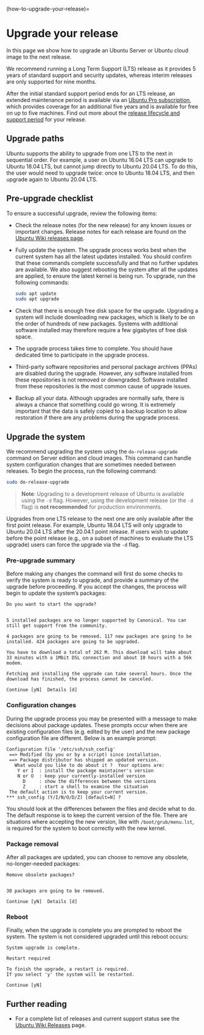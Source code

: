 (how-to-upgrade-your-release)=
# Upgrade your release

In this page we show how to upgrade an Ubuntu Server or Ubuntu cloud image to the next release.

We recommend running a Long Term Support (LTS) release as it provides 5 years of standard support and security updates, whereas interim releases are only supported for nine months.

After the initial standard support period ends for an LTS release, an extended maintenance period is available via an [Ubuntu Pro subscription](http://ubuntu.com/pro), which provides coverage for an additional five years and is available for free on up to five machines. Find out more about the [release lifecycle and support period](https://ubuntu.com/about/release-cycle) for your release.

## Upgrade paths

Ubuntu supports the ability to upgrade from one LTS to the next in sequential order. For example, a user on Ubuntu 16.04 LTS can upgrade to Ubuntu 18.04 LTS, but cannot jump directly to Ubuntu 20.04 LTS. To do this, the user would need to upgrade twice: once to Ubuntu 18.04 LTS, and then upgrade again to Ubuntu 20.04 LTS.

## Pre-upgrade checklist

To ensure a successful upgrade, review the following items:

* Check the release notes (for the new release) for any known issues or important changes. Release notes for each release are found on the [Ubuntu Wiki releases page](https://wiki.ubuntu.com/Releases).

* Fully update the system. The upgrade process works best when the current system has all the latest updates installed. You should confirm that these commands complete successfully and that no further updates are available. We also suggest rebooting the system after all the updates are applied, to ensure the latest kernel is being run. To upgrade, run the following commands:

  ```bash
  sudo apt update
  sudo apt upgrade
  ```

* Check that there is enough free disk space for the upgrade. Upgrading a system will include downloading new packages, which is likely to be on the order of hundreds of new packages. Systems with additional software installed may therefore require a few gigabytes of free disk space.

* The upgrade process takes time to complete. You should have dedicated time to participate in the upgrade process.

* Third-party software repositories and personal package archives (PPAs) are disabled during the upgrade. However, any software installed from these repositories is not removed or downgraded. Software installed from these repositories is the most common cause of upgrade issues.

* Backup all your data. Although upgrades are normally safe, there is always a chance that something could go wrong. It is extremely important that the data is safely copied to a backup location to allow restoration if there are any problems during the upgrade process.

## Upgrade the system

We recommend upgrading the system using the `do-release-upgrade` command on Server edition and cloud images. This command can handle system configuration changes that are sometimes needed between releases. To begin the process, run the following command:

```bash
sudo do-release-upgrade
```

> **Note**:
> Upgrading to a development release of Ubuntu is available using the `-d` flag. However, using the development release (or the `-d` flag) is **not recommended** for production environments. 

Upgrades from one LTS release to the next one are only available after the first point release. For example, Ubuntu 18.04 LTS will only upgrade to Ubuntu 20.04 LTS after the 20.04.1 point release. If users wish to update before the point release (e.g., on a subset of machines to evaluate the LTS upgrade) users can force the upgrade via the `-d` flag.

### Pre-upgrade summary

Before making any changes the command will first do some checks to verify the system is ready to upgrade, and provide a summary of the upgrade before proceeding. If you accept the changes, the process will begin to update the system’s packages:

```text
Do you want to start the upgrade?  


5 installed packages are no longer supported by Canonical. You can  
still get support from the community.  

4 packages are going to be removed. 117 new packages are going to be  
installed. 424 packages are going to be upgraded.  

You have to download a total of 262 M. This download will take about  
33 minutes with a 1Mbit DSL connection and about 10 hours with a 56k  
modem.  

Fetching and installing the upgrade can take several hours. Once the  
download has finished, the process cannot be canceled.  

Continue [yN]  Details [d]
```

### Configuration changes

During the upgrade process you may be presented with a message to make decisions about package updates. These prompts occur when there are existing configuration files (e.g. edited by the user) and the new package configuration file are different. Below is an example prompt:

```text
Configuration file '/etc/ssh/ssh_config'
 ==> Modified (by you or by a script) since installation.
 ==> Package distributor has shipped an updated version.
   What would you like to do about it ?  Your options are:
    Y or I  : install the package maintainer's version
    N or O  : keep your currently-installed version
      D     : show the differences between the versions
      Z     : start a shell to examine the situation
 The default action is to keep your current version.
*** ssh_config (Y/I/N/O/D/Z) [default=N] ?
```

You should look at the differences between the files and decide what to do. The default response is to keep the current version of the file. There are situations where accepting the new version, like with `/boot/grub/menu.lst`, is required for the system to boot correctly with the new kernel.

### Package removal

After all packages are updated, you can choose to remove any obsolete, no-longer-needed packages:

```text
Remove obsolete packages?  


30 packages are going to be removed.  

Continue [yN]  Details [d]
```

### Reboot

Finally, when the upgrade is complete you are prompted to reboot the system. The system is not considered upgraded until this reboot occurs:

```text
System upgrade is complete.

Restart required  

To finish the upgrade, a restart is required.  
If you select 'y' the system will be restarted.  

Continue [yN]
```

## Further reading

- For a complete list of releases and current support status see the [Ubuntu Wiki Releases](https://wiki.ubuntu.com/Releases) page.
